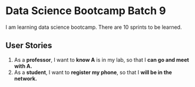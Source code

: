 # Data Science Bootcamp Batch 9

I am learning data science bootcamp. There are 10 sprints to be learned.

## User Stories
1. As a **professor**, I want to **know A** is in my lab, so that I **can go and meet with A.**
2. As a **student**, I want to **register my phone**, so that I **will be in the network.**
